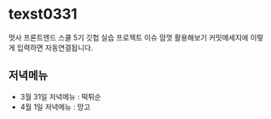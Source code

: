 # texst0331
멋사 프론트엔드 스쿨 5기 깃헙 실습
프로젝트 이슈 맘껏 활용해보기
커밋메세지에 이렇게 입력하면 자동연결됩니다. 

## 저녁메뉴 
- 3월 31일 저녁메뉴 : 떡튀순
- 4월 1일 저녁메뉴 : 망고
